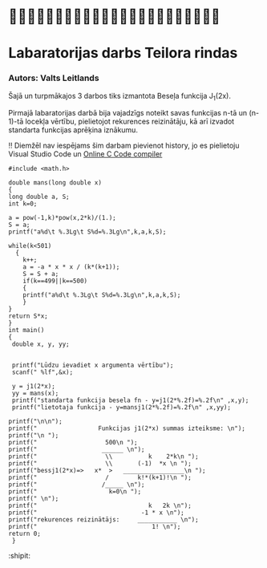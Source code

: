 # :bat::bat::bat::bat::bat::bat::bat::bat::bat::bat::bat::bat::bat::bat::bat::bat::bat::bat::bat::bat::bat::bat::bat:
# Labaratorijas darbs Teilora rindas
### Autors: Valts Leitlands
Šajā un turpmākajos 3 darbos tiks izmantota Beseļa funkcija J<sub>1</sub>(2x).

Pirmajā labaratorijas darbā bija vajadzīgs noteikt savas funkcijas n-tā un (n-1)-tā locekļa vērtību, pielietojot rekurences reizinātāju, kā arī izvadot standarta funkcijas aprēķina iznākumu. 

:bangbang: Diemžēl nav iespējams šim darbam pievienot history, jo es pielietoju Visual Studio Code un [Online C Code compiler](https://www.programiz.com/c-programming/online-compiler/)  
```#include <stdio.h>
#include <math.h>

double mans(long double x)
{
long double a, S;
int k=0;

a = pow(-1,k)*pow(x,2*k)/(1.);
S = a;
printf("a%d\t %.3Lg\t S%d=%.3Lg\n",k,a,k,S);

while(k<501)
  {
    k++;
    a = -a * x * x / (k*(k+1));
    S = S + a;
    if(k==499||k==500)
    {
    printf("a%d\t %.3Lg\t S%d=%.3Lg\n",k,a,k,S);
    }
}
return S*x;
}
int main()
{
 double x, y, yy; 
 

 printf("Lūdzu ievadiet x argumenta vērtību");
 scanf(" %lf",&x);

 y = j1(2*x);
 yy = mans(x);
 printf("standarta funkcija besela fn - y=j1(2*%.2f)=%.2f\n" ,x,y);
 printf("lietotaja funkcija - y=mansj1(2*%.2f)=%.2f\n" ,x,yy);

printf("\n\n");
printf("                 Funkcijas j1(2*x) summas izteiksme: \n");
printf("\n ");
printf("                   500\n ");
printf("                  ______ \n");
printf("                   \\          k    2*k\n ");
printf("                   \\       (-1)  *x \n ");
printf("bessj1(2*x)=>   x*  >   _________________\n ");
printf("                   /        k!*(k+1)!\n ");
printf("                  /_____ \n");
printf("                    k=0\n ");           
printf(" \n");
printf("                               k   2k \n");
printf("                             -1 * x \n");
printf("rekurences reizinātājs:     ___________ \n");
printf("                                1! \n");
return 0;
 }
```
:shipit:
